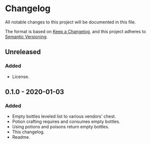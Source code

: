 # Changelog

All notable changes to this project will be documented in this file.

The format is based on [Keep a Changelog], and this project adheres to
[Semantic Versioning].

## Unreleased

### Added
- License.

## 0.1.0 - 2020-01-03

### Added
- Empty bottles leveled list to various vendors' chest.
- Potion crafting requires and consumes empty bottles.
- Using potions and poisons return empty bottles.
- This changelog.
- Readme.


[Keep a Changelog]: https://keepachangelog.com/en/1.0.0/
[Semantic Versioning]: https://semver.org/spec/v2.0.0.html
